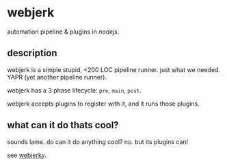 # webjerk

automation pipeline & plugins in _nodejs_.

## description

webjerk is a simple stupid, <200 LOC pipeline runner.  just what we needed.  YAPR (yet another pipeline runner).

webjerk has a 3 phase lifecycle: `pre`, `main`, `post`.

webjerk accepts plugins to register with it, and it runs those plugins.

## what can it do thats cool?

sounds lame.  do can it do anything cool?  no. but its plugins can!

see [webjerky](packages/webjerky).
